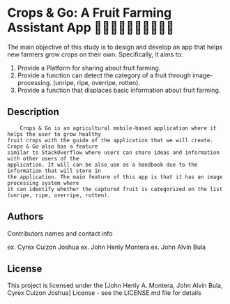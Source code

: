 # Crops & Go: A Fruit Farming Assistant App 🌱🌱🌱🌱🌱🌱🌱🌱🌱🌱

The main objective of this study is to design and develop an app that helps new farmers grow crops on their own. Specifically, it aims to:
1.	Provide a Platform for sharing about fruit farming.
2.	Provide a function can detect the category of a fruit through image-processing. (unripe, ripe, overripe, rotten).
3.	Provide a function that displaces basic information about fruit farming.

## Description

		Crops & Go is an agricultural mobile-based application where it helps the user to grow healthy 
    fruit crops with the guide of the application that we will create. Crops & Go also has a feature 
    similar to StackOverflow where users can share ideas and information with other users of the 
    application. It will can be also use as a handbook due to the information that will store in 
    the application. The main feature of this app is that it has an image processing system where 
    it can identify whether the captured fruit is categorized on the list (unripe, ripe, overripe, rotten).

## Authors

Contributors names and contact info

ex. Cyrex Cuizon Joshua
ex. John Henly Montera 
ex. John Alvin Bula

## License

This project is licensed under the [John Henly A. Montera, John Alvin Bula, Cyrex Cuizon Joshua] License - see the LICENSE.md file for details
